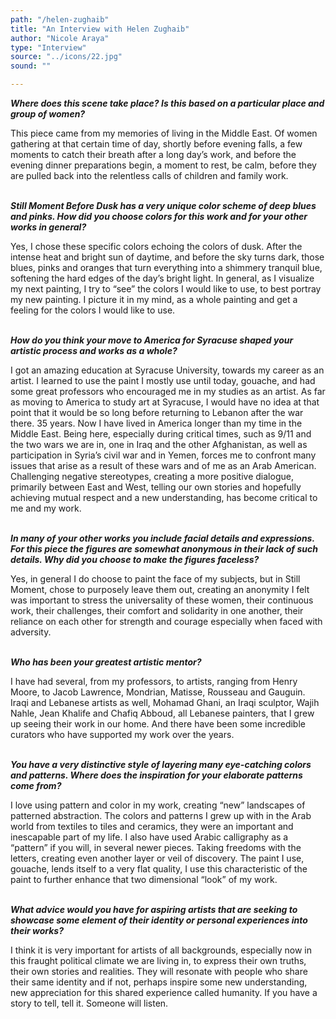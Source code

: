 ```yaml
---
path: "/helen-zughaib"
title: "An Interview with Helen Zughaib"
author: "Nicole Araya"
type: "Interview"
source: "../icons/22.jpg"
sound: ""

---
```


__*Where does this scene take place? Is this based on a particular place and group of women?*__

This piece came from my memories of living in the Middle East. Of women gathering at that certain time of day, shortly before evening falls, a few moments to catch their breath after a long day’s work, and before the evening dinner preparations begin, a moment to rest, be calm, before they are pulled back into the relentless calls of children and family work.<br /><br />

__*Still Moment Before Dusk has a very unique color scheme of deep blues and pinks. How did you choose colors for this work and for your other works in general?*__

Yes, I chose these specific colors echoing the colors of dusk. After the intense heat and bright sun of daytime, and before the sky turns dark, those blues, pinks and oranges that turn everything into a shimmery tranquil blue, softening the hard edges of the day’s bright light. In general, as I visualize my next painting, I try to “see” the colors I would like to use, to best portray my new painting. I picture it in my mind, as a whole painting and get a feeling for the colors I would like to use.<br /><br />

__*How do you think your move to America for Syracuse shaped your artistic process and works as a whole?*__

I got an amazing education at Syracuse University, towards my career as an artist. I learned to use the paint I mostly use until today, gouache, and had some great professors who encouraged me in my studies as an artist. As far as moving to America to study art at Syracuse, I would have no idea at that point that it would be so long before returning to Lebanon after the war there. 35 years. Now I have lived in America longer than my time in the Middle East. Being here, especially during critical times, such as 9/11 and the two wars we are in, one in Iraq and the other Afghanistan, as well as participation in Syria’s civil war and in Yemen, forces me to confront many issues that arise as a result of these wars and of me as an Arab American. Challenging negative stereotypes, creating a more positive dialogue, primarily between East and West, telling our own stories and hopefully achieving mutual respect and a new understanding, has become critical to me and my work.<br /><br />

__*In many of your other works you include facial details and expressions. For this piece the figures are somewhat anonymous in their lack of such details. Why did you choose to make the figures faceless?*__

Yes, in general I do choose to paint the face of my subjects, but in Still Moment, chose to purposely leave them out, creating an anonymity I felt was important to stress the universality of these women, their continuous work, their challenges, their comfort and solidarity in one another, their reliance on each other for strength and courage especially when faced with adversity.<br /><br />

__*Who has been your greatest artistic mentor?*__

I have had several, from my professors, to artists, ranging from Henry Moore, to Jacob Lawrence, Mondrian, Matisse, Rousseau and Gauguin. Iraqi and Lebanese artists as well, Mohamad Ghani, an Iraqi sculptor, Wajih Nahle, Jean Khalife and Chafiq Abboud, all Lebanese painters, that I grew up seeing their work in our home. And there have been some incredible curators who have supported my work over the years.<br /><br />

__*You have a very distinctive style of layering many eye-catching colors and patterns. Where does the inspiration for your elaborate patterns come from?*__

I love using pattern and color in my work, creating “new” landscapes of patterned abstraction. The colors and patterns I grew up with in the Arab world from textiles to tiles and ceramics, they were an important and inescapable part of my life. I also have used Arabic calligraphy as a “pattern” if you will, in several newer pieces. Taking freedoms with the letters, creating even another layer or veil of discovery. The paint I use, gouache, lends itself to a very flat quality, I use this characteristic of the paint to further enhance that two dimensional “look” of my work.<br /><br />

__*What advice would you have for aspiring artists that are seeking to showcase some element of their identity or personal experiences into their works?*__

I think it is very important for artists of all backgrounds, especially now in this fraught political climate we are living in, to express their own truths, their own stories and realities. They will resonate with people who share their same identity and if not, perhaps inspire some new understanding, new appreciation for this shared experience called humanity. If you have a story to tell, tell it. Someone will listen.

&nbsp;
